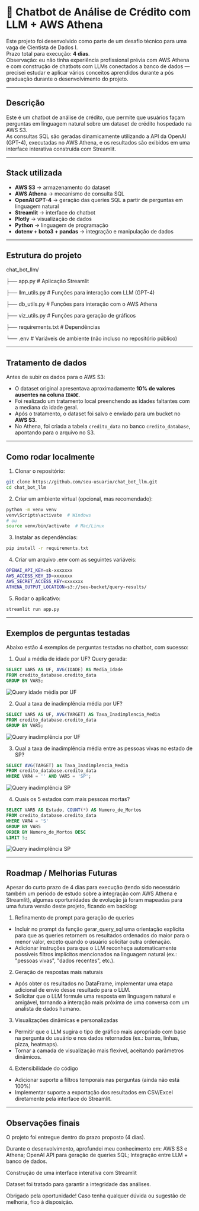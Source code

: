 # 💬 Chatbot de Análise de Crédito com LLM + AWS Athena

Este projeto foi desenvolvido como parte de um desafio técnico para uma vaga de Cientista de Dados I.  
Prazo total para execução: **4 dias**.  
Observação: eu não tinha experiência profissional prévia com AWS Athena e com construção de chatbots com LLMs conectados a banco de dados — precisei estudar e aplicar vários conceitos aprendidos durante a pós graduação durante o desenvolvimento do projeto.

---

## Descrição

Este é um chatbot de análise de crédito, que permite que usuários façam perguntas em linguagem natural sobre um dataset de crédito hospedado na AWS S3.  
As consultas SQL são geradas dinamicamente utilizando a API da OpenAI (GPT-4), executadas no AWS Athena, e os resultados são exibidos em uma interface interativa construída com Streamlit.

---

## Stack utilizada

- **AWS S3** → armazenamento do dataset
- **AWS Athena** → mecanismo de consulta SQL
- **OpenAI GPT-4** → geração das queries SQL a partir de perguntas em linguagem natural
- **Streamlit** → interface do chatbot
- **Plotly** → visualização de dados
- **Python** → linguagem de programação
- **dotenv + boto3 + pandas** → integração e manipulação de dados

---

## Estrutura do projeto

chat_bot_llm/

├── app.py # Aplicação Streamlit

├── llm_utils.py # Funções para interação com LLM (GPT-4)

├── db_utils.py # Funções para interação com o AWS Athena

├── viz_utils.py # Funções para geração de gráficos

├── requirements.txt # Dependências

└── .env # Variáveis de ambiente (não incluso no repositório público)

---

## Tratamento de dados

Antes de subir os dados para o AWS S3:

- O dataset original apresentava aproximadamente **10% de valores ausentes na coluna `IDADE`**.
- Foi realizado um tratamento local preenchendo as idades faltantes com a mediana da idade geral.
- Após o tratamento, o dataset foi salvo e enviado para um bucket no **AWS S3**.
- No Athena, foi criada a tabela `credito_data` no banco `credito_database`, apontando para o arquivo no S3.

---

## Como rodar localmente

1. Clonar o repositório:

```bash
git clone https://github.com/seu-usuario/chat_bot_llm.git
cd chat_bot_llm
```

2. Criar um ambiente virtual (opcional, mas recomendado):

```bash
python -m venv venv
venv\Scripts\activate  # Windows
# ou
source venv/bin/activate  # Mac/Linux
```

3. Instalar as dependências:
```bash
pip install -r requirements.txt
```

4. Criar um arquivo .env com as seguintes variáveis:
```bash
OPENAI_API_KEY=sk-xxxxxxx
AWS_ACCESS_KEY_ID=xxxxxxx
AWS_SECRET_ACCESS_KEY=xxxxxxx
ATHENA_OUTPUT_LOCATION=s3://seu-bucket/query-results/
```

5. Rodar o aplicativo:
```bash
streamlit run app.py
```

---

## Exemplos de perguntas testadas
Abaixo estão 4 exemplos de perguntas testadas no chatbot, com sucesso:

1. Qual a média de idade por UF?
Query gerada:

```sql
SELECT VAR5 AS UF, AVG(IDADE) AS Media_Idade
FROM credito_database.credito_data
GROUP BY VAR5;
```
![Query idade média por UF](prints/exemplo_1.png)

2. Qual a taxa de inadimplência média por UF?

```sql
SELECT VAR5 AS UF, AVG(TARGET) AS Taxa_Inadimplencia_Media
FROM credito_database.credito_data
GROUP BY VAR5;
```
![Query inadimplência por UF](prints/exemplo_2.png)

3. Qual a taxa de inadimplência média entre as pessoas vivas no estado de SP?
```sql
SELECT AVG(TARGET) as Taxa_Inadimplencia_Media
FROM credito_database.credito_data
WHERE VAR4 = '' AND VAR5 = 'SP';
```
![Query inadimplência SP](prints/exemplo_3.png)

4. Quais os 5 estados com mais pessoas mortas?
```sql
SELECT VAR5 AS Estado, COUNT(*) AS Numero_de_Mortos
FROM credito_database.credito_data
WHERE VAR4 = 'S'
GROUP BY VAR5
ORDER BY Numero_de_Mortos DESC
LIMIT 5;
```
![Query inadimplência SP](prints/exemplo_4.png)

---

## Roadmap / Melhorias Futuras
Apesar do curto prazo de 4 dias para execução (tendo sido necessário também um período de estudo sobre a integração com AWS Athena e Streamlit), algumas oportunidades de evolução já foram mapeadas para uma futura versão deste projeto, ficando em backlog:

1. Refinamento de prompt para geração de queries
- Incluir no prompt da função gerar_query_sql uma orientação explícita para que as queries retornem os resultados ordenados do maior para o menor valor, exceto quando o usuário solicitar outra ordenação.
- Adicionar instruções para que o LLM reconheça automaticamente possíveis filtros implícitos mencionados na linguagem natural (ex.: "pessoas vivas", "dados recentes", etc.).

2. Geração de respostas mais naturais
- Após obter os resultados no DataFrame, implementar uma etapa adicional de envio desse resultado para o LLM.
- Solicitar que o LLM formule uma resposta em linguagem natural e amigável, tornando a interação mais próxima de uma conversa com um analista de dados humano.

3. Visualizações dinâmicas e personalizadas
- Permitir que o LLM sugira o tipo de gráfico mais apropriado com base na pergunta do usuário e nos dados retornados (ex.: barras, linhas, pizza, heatmaps).
- Tornar a camada de visualização mais flexível, aceitando parâmetros dinâmicos.

4. Extensibilidade do código
- Adicionar suporte a filtros temporais nas perguntas (ainda não está 100%)
- Implementar suporte a exportação dos resultados em CSV/Excel diretamente pela interface do Streamlit.


---

## Observações finais

O projeto foi entregue dentro do prazo proposto (4 dias).

Durante o desenvolvimento, aprofundei meu conhecimento em: AWS S3 e Athena; OpenAI API para geração de queries SQL; Integração entre LLM + banco de dados.

Construção de uma interface interativa com Streamlit

Dataset foi tratado para garantir a integridade das análises.

Obrigado pela oportunidade!
Caso tenha qualquer dúvida ou sugestão de melhoria, fico à disposição. 